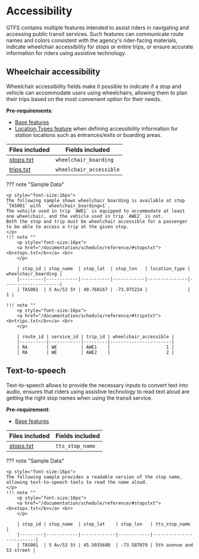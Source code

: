 # Accessibility
GTFS contains multiple features intended to assist riders in navigating and accessing public transit services. Such features can communicate route names and colors consistent with the agency's rider-facing materials, indicate wheelchair accessibility for stops or entire trips, or ensure accurate information for riders using assistive technology.

## Wheelchair accessibility

Wheelchair accessibility fields make it possible to indicate if a stop and vehicle can accommodate users using wheelchairs, allowing them to plan their trips based on the most convenient option for their needs.

**Pre-requirements**: 

- [Base features](/getting_started/features/base)
- [Location Types feature](/getting_started/features/pathways/#location-types) when defining accessibility information for station locations such as entrances/exits or boarding areas.

| Files included                   | Fields included   |
|----------------------------------|-------------------|
|[stops.txt](/documentation/schedule/reference/#stopstxt)|`wheelchair_boarding` |
|[trips.txt](/documentation/schedule/reference/#tripstxt)|`wheelchair_accessible`|

??? note "Sample Data"

    <p style="font-size:16px">
    The following sample shows wheelchair boarding is available at stop `TAS001` with  `wheelchair_boarding=1`.
    The vehicle used in trip `AWE1` is equipped to accommodate at least one wheelchair, and the vehicle used in trip `AWE2` is not.
    Both the stop and trip must be wheelchair accessible for a passenger to be able to access a trip at the given stop.
    </p>
    !!! note ""
        <p style="font-size:16px">
        <a href="/documentation/schedule/reference/#stopstxt"><b>stops.txt</b></a> <br>
        </p>

        | stop_id | stop_name  | stop_lat  | stop_lon   | location_type | wheelchair_boarding |
        |---------|------------|-----------|------------|---------------|---------------------|
        | TAS001  | 5 Av/53 St | 40.760167 | -73.975224 |               |                   1 |

    !!! note ""
        <p style="font-size:16px">
        <a href="/documentation/schedule/reference/#tripstxt"><b>trips.txt</b></a> <br>
        </p>

        | route_id | service_id | trip_id | wheelchair_accessible |
        |----------|------------|---------|-----------------------|
        | RA       | WE         | AWE1    |                     1 |
        | RA       | WE         | AWE2    |                     2 |



## Text-to-speech

Text-to-speech allows to provide the necessary inputs to convert text into audio, ensures that riders using assistive technology to read text aloud are getting the right stop names when using the transit service.

**Pre-requirement**: 

- [Base features](/getting_started/features/base)

| Files included                   | Fields included   |
|----------------------------------|-------------------|
|[stops.txt](/documentation/schedule/reference/#stopstxt)|`tts_stop_name` |

??? note "Sample Data"

    <p style="font-size:16px">
    The following sample provides a readable version of the stop name, allowing text-to-speech tools to read the name aloud.
    </p>
    !!! note ""
        <p style="font-size:16px">
        <a href="/documentation/schedule/reference/#stopstxt"><b>stops.txt</b></a> <br>
        </p>

        | stop_id | stop_name  | stop_lat    | stop_lon   | tts_stop_name            |
        |---------|------------|-------------|------------|--------------------------|
        | TAS001  | 5 Av/53 St | 45.5035680  | -73.587079 | 5th avenue and 53 street |
